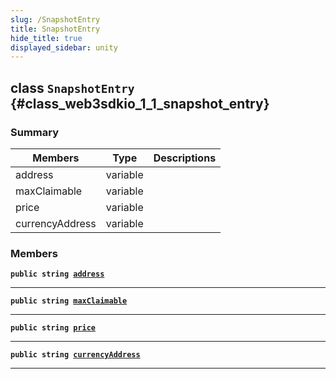 ```yaml
---
slug: /SnapshotEntry
title: SnapshotEntry
hide_title: true
displayed_sidebar: unity
---
```


## class `SnapshotEntry` {#class_web3sdkio_1_1_snapshot_entry}

### Summary

| Members         | Type     | Descriptions |
| --------------- | -------- | ------------ |
| address         | variable |              |
| maxClaimable    | variable |              |
| price           | variable |              |
| currencyAddress | variable |              |

### Members

**`public string `[`address`](#class_web3sdkio_1_1_snapshot_entry_1aa55bb6a3638f1ac69aa6a01374c3c5a3)**

---

**`public string `[`maxClaimable`](#class_web3sdkio_1_1_snapshot_entry_1adec2bbc68ac4ed12a4f57b478345d3ce)**

---

**`public string `[`price`](#class_web3sdkio_1_1_snapshot_entry_1a304bc271ddd04a759009e0069f9ea577)**

---

**`public string `[`currencyAddress`](#class_web3sdkio_1_1_snapshot_entry_1a1ac12c2ed03818bef0b0644204ff537c)**

---

